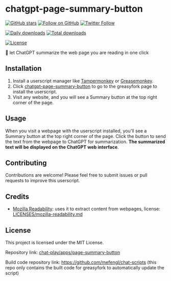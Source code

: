# chatgpt-page-summary-button

[![GitHub stars](https://img.shields.io/github/stars/mefengl/chat-play?style=social)](https://github.com/mefengl/chat-play)
[![Follow on GitHub](https://img.shields.io/github/followers/mefengl?label=Follow%20%40mefengl&style=social)](https://github.com/mefengl)
[![Twitter Follow](https://img.shields.io/twitter/follow/mefengl?style=social)](https://twitter.com/mefengl)

[![Daily downloads](https://img.shields.io/greasyfork/dd/466322)](https://greasyfork.org/zh-CN/scripts/466322-chatgpt-page-summary-button/stats)
[![Total downloads](https://img.shields.io/greasyfork/dt/466322)](https://greasyfork.org/zh-CN/scripts/466322-chatgpt-page-summary-button/stats)

[![License](https://img.shields.io/greasyfork/l/466322?color=&label=License)](https://opensource.org/licenses/MIT)

🍓 let ChatGPT summarize the web page you are reading in one click

## Installation

1. Install a userscript manager like [Tampermonkey](https://www.tampermonkey.net/) or [Greasemonkey](https://www.greasespot.net/).
2. Click [chatgpt-page-summary-button](https://greasyfork.org/scripts/466322-chatgpt-page-summary-button) to go to the greasyfork page to install the userscript.
3. Visit any website, and you will see a Summary button at the top right corner of the page.

## Usage

When you visit a webpage with the userscript installed, you'll see a Summary button at the top right corner of the page. Click the button to send the text from the webpage to ChatGPT for summarization. **The summarized text will be displayed on the ChatGPT web interface**.

## Contributing

Contributions are welcome! Please feel free to submit issues or pull requests to improve this userscript.

## Credits

- [Mozilla Readability](https://github.com/mozilla/readability): uses it to extract content from webpages, license: [LICENSES/mozilla-readability.md](LICENSES/mozilla-readability.md)

## License

This project is licensed under the MIT License.

Repository link: [chat-play/apps/page-summary-button](https://github.com/mefengl/chat-play)

Build code repository link: https://github.com/mefengl/chat-scripts (this repo only contains the built code for greasyfork to automatically update the script)
